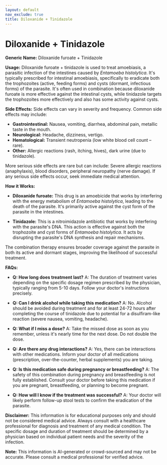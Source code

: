 ```yaml
---
layout: default
nav_exclude: true
title: Diloxanide + Tinidazole
---
```


# Diloxanide + Tinidazole

**Generic Name:** Diloxanide furoate + Tinidazole

**Usage:**  Diloxanide furoate + tinidazole is used to treat amoebiasis, a parasitic infection of the intestines caused by *Entamoeba histolytica*.  It's typically prescribed for intestinal amoebiasis, specifically to eradicate both the trophozoites (active, feeding forms) and cysts (dormant, infectious forms) of the parasite.  It's often used in combination because diloxanide furoate is more effective against the intestinal cysts, while tinidazole targets the trophozoites more effectively and also has some activity against cysts.


**Side Effects:**  Side effects can vary in severity and frequency. Common side effects may include:

* **Gastrointestinal:** Nausea, vomiting, diarrhea, abdominal pain, metallic taste in the mouth.
* **Neurological:** Headache, dizziness, vertigo.
* **Hematological:**  Transient neutropenia (low white blood cell count – rare).
* **Other:**  Allergic reactions (rash, itching, hives), dark urine (due to tinidazole).

More serious side effects are rare but can include:  Severe allergic reactions (anaphylaxis), blood disorders, peripheral neuropathy (nerve damage).  If any serious side effects occur, seek immediate medical attention.


**How it Works:**

* **Diloxanide furoate:**  This drug is an amoebicide that works by interfering with the energy metabolism of *Entamoeba histolytica*, leading to the death of the parasite. It's primarily active against the cyst form of the parasite in the intestines.

* **Tinidazole:** This is a nitroimidazole antibiotic that works by interfering with the parasite's DNA. This action is effective against both the trophozoite and cyst forms of *Entamoeba histolytica*.  It acts by disrupting the parasite's DNA synthesis and repair mechanisms.

The combination therapy ensures broader coverage against the parasite in both its active and dormant stages, improving the likelihood of successful treatment.


**FAQs:**

* **Q: How long does treatment last?** A: The duration of treatment varies depending on the specific dosage regimen prescribed by the physician, typically ranging from 5-10 days.  Follow your doctor's instructions precisely.

* **Q: Can I drink alcohol while taking this medication?** A: No.  Alcohol should be avoided during treatment and for at least 24-72 hours after completing the course of tinidazole due to potential for a disulfiram-like reaction (severe nausea, vomiting, headache).

* **Q: What if I miss a dose?** A: Take the missed dose as soon as you remember, unless it's nearly time for the next dose.  Do not double the dose.

* **Q: Are there any drug interactions?** A: Yes, there can be interactions with other medications.  Inform your doctor of all medications (prescription, over-the-counter, herbal supplements) you are taking.

* **Q: Is this medication safe during pregnancy or breastfeeding?** A: The safety of this combination during pregnancy and breastfeeding is not fully established. Consult your doctor before taking this medication if you are pregnant, breastfeeding, or planning to become pregnant.

* **Q: How will I know if the treatment was successful?** A: Your doctor will likely perform follow-up stool tests to confirm the eradication of the parasite.


**Disclaimer:** This information is for educational purposes only and should not be considered medical advice. Always consult with a healthcare professional for diagnosis and treatment of any medical condition.  The specific dosage and duration of treatment should be determined by a physician based on individual patient needs and the severity of the infection.


**Note:** This information is AI-generated or crowd-sourced and may not be accurate. Please consult a medical professional for verified advice.